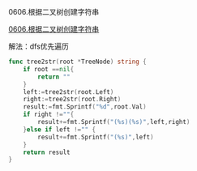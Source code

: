 0606.根据二叉树创建字符串

[0606.根据二叉树创建字符串](https://leetcode-cn.com/problems/construct-string-from-binary-tree/)



解法：dfs优先遍历

```go
func tree2str(root *TreeNode) string {
	if root ==nil{
		return ""
	}
	left:=tree2str(root.Left)
	right:=tree2str(root.Right)
	result:=fmt.Sprintf("%d",root.Val)
	if right !=""{
		result+=fmt.Sprintf("(%s)(%s)",left,right)
	}else if left !="" {
		result+=fmt.Sprintf("(%s)",left)
	}
	return result
}
```
